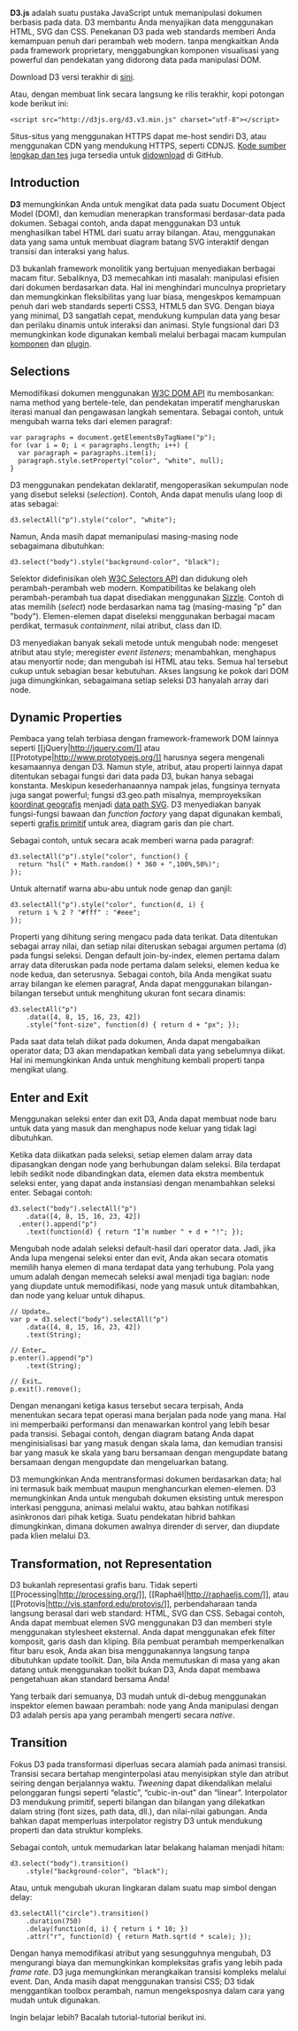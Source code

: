 **D3.js** adalah suatu pustaka JavaScript untuk memanipulasi dokumen berbasis pada data. D3 membantu Anda menyajikan data menggunakan HTML, SVG dan CSS. Penekanan D3 pada web standards memberi Anda kemampuan penuh dari perambah web modern. tanpa mengkaitkan Anda pada framework proprietary, menggabungkan komponen visualisasi yang powerful dan pendekatan yang didorong data pada manipulasi DOM.

Download D3 versi terakhir di [sini](/mbostock/d3/releases).

Atau, dengan membuat link secara langsung ke rilis terakhir, kopi potongan kode berikut ini:

```
<script src="http://d3js.org/d3.v3.min.js" charset="utf-8"></script>
```

Situs-situs yang menggunakan HTTPS dapat me-host sendiri D3, atau menggunakan CDN yang mendukung HTTPS, seperti CDNJS. [Kode sumber lengkap dan tes](https://github.com/mbostock/d3) juga tersedia untuk [didownload](https://github.com/mbostock/d3/zipball/master) di GitHub.

## Introduction

**D3** memungkinkan Anda untuk mengikat data pada suatu Document Object Model (DOM), dan kemudian menerapkan transformasi berdasar-data pada dokumen. Sebagai contoh, anda dapat menggunakan D3 untuk menghasilkan tabel HTML dari suatu array bilangan. Atau, menggunakan data yang sama untuk membuat diagram batang SVG interaktif dengan transisi dan interaksi yang halus.

D3 bukanlah framework monolitik yang bertujuan menyediakan berbagai macam fitur. Sebaliknya, D3 memecahkan inti masalah: manipulasi efisien dari dokumen berdasarkan data. Hal ini menghindari munculnya proprietary dan memungkinkan fleksibilitas yang luar biasa, mengeskpos kemampuan penuh dari web standards seperti CSS3, HTML5 dan SVG. Dengan biaya yang minimal, D3 sangatlah cepat, mendukung kumpulan data yang besar dan perilaku dinamis untuk interaksi dan animasi. Style fungsional dari D3 memungkinkan kode digunakan kembali melalui berbagai macam kumpulan [komponen](/mbostock/d3/wiki/API-Reference) dan [plugin](/d3/d3-plugins).

## Selections

Memodifikasi dokumen menggunakan [W3C DOM API](http://www.w3.org/DOM/DOMTR) itu membosankan: nama method yang bertele-tele, dan pendekatan imperatif mengharuskan iterasi manual dan pengawasan langkah sementara. Sebagai contoh, untuk mengubah warna teks dari elemen paragraf:

```
var paragraphs = document.getElementsByTagName("p");
for (var i = 0; i < paragraphs.length; i++) {
  var paragraph = paragraphs.item(i);
  paragraph.style.setProperty("color", "white", null);
}
```

D3 menggunakan pendekatan deklaratif, mengoperasikan sekumpulan node yang disebut seleksi (_selection_). Contoh, Anda dapat menulis ulang loop di atas sebagai:

```
d3.selectAll("p").style("color", "white");
```

Namun, Anda masih dapat memanipulasi masing-masing node sebagaimana dibutuhkan:

```
d3.select("body").style("background-color", "black");
```

Selektor didefinisikan oleh [W3C Selectors API](http://www.w3.org/TR/selectors-api/) dan didukung oleh perambah-perambah web modern. Kompatibilitas ke belakang oleh perambah-perambah tua dapat disediakan menggunakan [Sizzle](http://sizzlejs.com/). Contoh di atas memilih (_select_) node berdasarkan nama tag (masing-masing "p" dan "body"). Elemen-elemen dapat diseleksi menggunakan berbagai macam perdikat, termasuk _containment_, nilai atribut, class dan ID.

D3 menyediakan banyak sekali metode untuk mengubah node: mengeset atribut atau style; meregister _event listeners_; menambahkan, menghapus atau menyortir node; dan mengubah isi HTML atau teks. Semua hal tersebut cukup untuk sebagian besar kebutuhan. Akses langsung ke pokok dari DOM juga dimungkinkan, sebagaimana setiap seleksi D3 hanyalah array dari node. 

## Dynamic Properties

Pembaca yang telah terbiasa dengan framework-framework DOM lainnya seperti [[jQuery|http://jquery.com/]] atau [[Prototype|http://www.prototypejs.org/]] harusnya segera mengenali kesamaannya dengan D3. Namun style, atribut, atau properti lainnya dapat ditentukan sebagai fungsi dari data pada D3, bukan hanya sebagai konstanta. Meskipun kesederhanaannya nampak jelas, fungsinya ternyata juga sangat powerful; fungsi d3.geo.path misalnya, memproyeksikan [koordinat geografis](http://geojson.org/) menjadi [data path SVG](http://www.w3.org/TR/SVG/paths.html#PathData). D3 menyediakan banyak fungsi-fungsi bawaan dan _function factory_ yang dapat digunakan kembali, seperti [grafis primitif](/mbostock/d3/wiki/SVG-Shapes) untuk area, diagram garis dan pie chart.

Sebagai contoh, untuk secara acak memberi warna pada paragraf:

```
d3.selectAll("p").style("color", function() {
  return "hsl(" + Math.random() * 360 + ",100%,50%)";
});
```

Untuk alternatif warna abu-abu untuk node genap dan ganjil:

```
d3.selectAll("p").style("color", function(d, i) {
  return i % 2 ? "#fff" : "#eee";
});
```

Properti yang dihitung sering mengacu pada data terikat. Data ditentukan sebagai array nilai, dan setiap nilai diteruskan sebagai argumen pertama (d) pada fungsi seleksi. Dengan default join-by-index, elemen pertama dalam array data diteruskan pada node pertama dalam seleksi, elemen kedua ke node kedua, dan seterusnya. Sebagai contoh, bila Anda mengikat suatu array bilangan ke elemen paragraf, Anda dapat menggunakan bilangan-bilangan tersebut untuk menghitung ukuran font secara dinamis:

```
d3.selectAll("p")
    .data([4, 8, 15, 16, 23, 42])
    .style("font-size", function(d) { return d + "px"; });
```

Pada saat data telah diikat pada dokumen, Anda dapat mengabaikan operator data; D3 akan mendapatkan kembali data yang sebelumnya diikat. Hal ini memungkinkan Anda untuk menghitung kembali properti tanpa mengikat ulang.

## Enter and Exit

Menggunakan seleksi enter dan exit D3, Anda dapat membuat node baru untuk data yang masuk dan menghapus node keluar yang tidak lagi dibutuhkan.

Ketika data diikatkan pada seleksi, setiap elemen dalam array data dipasangkan dengan node yang berhubungan dalam seleksi. Bila terdapat lebih sedikit node dibandingkan data, elemen data ekstra membentuk seleksi enter, yang dapat anda instansiasi dengan menambahkan seleksi enter. Sebagai contoh:

```
d3.select("body").selectAll("p")
    .data([4, 8, 15, 16, 23, 42])
  .enter().append("p")
    .text(function(d) { return "I’m number " + d + "!"; });
```

Mengubah node adalah seleksi default-hasil dari operator data. Jadi, jika Anda lupa mengenai seleksi enter dan evit, Anda akan secara otomatis memilih hanya elemen di mana terdapat data yang terhubung. Pola yang umum adalah dengan memecah seleksi awal menjadi tiga bagian: node yang diupdate untuk memodifikasi, node yang masuk untuk ditambahkan, dan node yang keluar untuk dihapus.

```
// Update…
var p = d3.select("body").selectAll("p")
    .data([4, 8, 15, 16, 23, 42])
    .text(String);

// Enter…
p.enter().append("p")
    .text(String);

// Exit…
p.exit().remove();
```

Dengan menangani ketiga kasus tersebut secara terpisah, Anda menentukan secara tepat operasi mana berjalan pada node yang mana. Hal ini memperbaiki performansi dan menawarkan kontrol yang lebih besar pada transisi. Sebagai contoh, dengan diagram batang Anda dapat menginisialisasi bar yang masuk dengan skala lama, dan kemudian transisi bar yang masuk ke skala yang baru bersamaan dengan mengupdate batang bersamaan dengan mengupdate dan mengeluarkan batang.

D3 memungkinkan Anda mentransformasi dokumen berdasarkan data; hal ini termasuk baik membuat maupun menghancurkan elemen-elemen. D3 memungkinkan Anda untuk mengubah dokumen eksisting untuk merespon interkasi pengguna, animasi melalui waktu, atau bahkan notifikasi asinkronos dari pihak ketiga. Suatu pendekatan hibrid bahkan dimungkinkan, dimana dokumen awalnya dirender di server, dan diupdate pada klien melalui D3.

## Transformation, not Representation

D3 bukanlah representasi grafis baru. Tidak seperti [[Processing|http://processing.org/]], [[Raphaël|http://raphaeljs.com/]], atau [[Protovis|http://vis.stanford.edu/protovis/]], perbendaharaan tanda langsung berasal dari web standard: HTML, SVG dan CSS. Sebagai contoh, Anda dapat membuat elemen SVG menggunakan D3 dan memberi style menggunakan stylesheet eksternal. Anda dapat menggunakan efek filter komposit, garis dash dan kliping. Bila pembuat perambah memperkenalkan fitur baru esok, Anda akan bisa menggunakannya langsung tanpa dibutuhkan update toolkit. Dan, bila Anda memutuskan di masa yang akan datang untuk menggunakan toolkit bukan D3, Anda dapat membawa pengetahuan akan standard bersama Anda!

Yang terbaik dari semuanya, D3 mudah untuk di-debug menggunakan inspektor elemen bawaan perambah: node yang Anda manipulasi dengan D3 adalah persis apa yang perambah mengerti secara _native_.

## Transition

Fokus D3 pada transformasi diperluas secara alamiah pada animasi transisi. Transisi secara bertahap menginterpolasi atau menyisipkan style dan atribut seiring dengan berjalannya waktu. _Tweening_ dapat dikendalikan melalui pelonggaran fungsi seperti “elastic”, “cubic-in-out” dan “linear”. Interpolator D3 mendukung primitif, seperti bilangan dan bilangan yang dilekatkan dalam string (font sizes, path data, dll.), dan nilai-nilai gabungan. Anda bahkan dapat memperluas interpolator registry D3 untuk mendukung properti dan data struktur kompleks.

Sebagai contoh, untuk memudarkan latar belakang halaman menjadi hitam:

```
d3.select("body").transition()
    .style("background-color", "black");
```

Atau, untuk mengubah ukuran lingkaran dalam suatu map simbol dengan delay:

```
d3.selectAll("circle").transition()
    .duration(750)
    .delay(function(d, i) { return i * 10; })
    .attr("r", function(d) { return Math.sqrt(d * scale); });
```

Dengan hanya memodifikasi atribut yang sesungguhnya mengubah, D3 mengurangi biaya dan memungkinkan kompleksitas grafis yang lebih pada _frame rate_. D3 juga memungkinkan merangkaikan transisi kompleks melalui event. Dan, Anda masih dapat menggunakan transisi CSS; D3 tidak menggantikan toolbox perambah, namun mengeksposnya dalam cara yang mudah untuk digunakan.

Ingin belajar lebih? Bacalah tutorial-tutorial berikut ini.